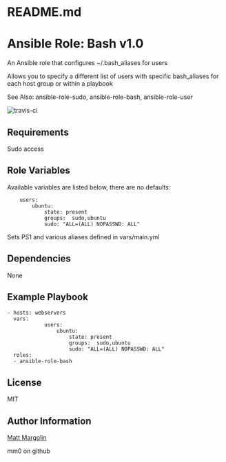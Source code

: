 # README.md

# Ansible Role: Bash v1.0

An Ansible role that configures ~/.bash_aliases for users

Allows you to specify a different list of users with specific bash_aliases for each host group or within a playbook

See Also: ansible-role-sudo, ansible-role-bash, ansible-role-user

![travis-ci](https://travis-ci.org/mm0/ansible-role-bash.svg?branch=master)

## Requirements

Sudo access

## Role Variables

Available variables are listed below, there are no defaults:

		users:
			ubuntu:
				state: present
				groups:  sudo,ubuntu
				sudo: "ALL=(ALL) NOPASSWD: ALL"

Sets PS1 and various aliases defined in vars/main.yml

## Dependencies

None 

## Example Playbook

    - hosts: webservers
      vars:
				users:
					ubuntu:
						state: present
						groups:  sudo,ubuntu
						sudo: "ALL=(ALL) NOPASSWD: ALL"
      roles:
      - ansible-role-bash

## License

MIT

Author Information
------------------

[Matt Margolin](mailto:matt.margolin@gmail.com)

mm0 on github
